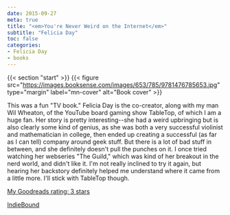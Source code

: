 ```yaml
---
date: 2015-09-27
meta: true
title: "<em>You're Never Weird on the Internet</em>"
subtitle: "Felicia Day"
toc: false
categories:
- Felicia Day
- books
---
```


{{< section "start" >}}
{{< figure src="https://images.booksense.com/images/653/785/9781476785653.jpg" type="margin" label="mn-cover" alt="Book cover" >}}

This was a fun "TV book." Felicia Day is the co-creator, along with my man Wil Wheaton, of the YouTube board gaming show TableTop, of which I am a huge fan. Her story is pretty interesting--she had a weird upbringing but is also clearly some kind of genius, as she was both a very successful violinist and mathematician in college, then ended up creating a successful (as far as I can tell) company around geek stuff. But there is a lot of bad stuff in between, and she definitely doesn't pull the punches on it. I once tried watching her webseries "The Guild," which was kind of her breakout in the nerd world, and didn't like it. I'm not really inclined to try it again, but hearing her backstory definitely helped me understand where it came from a little more. I'll stick with TableTop though.

[My Goodreads rating: 3 stars](https://www.goodreads.com/review/show/1397997614)  

[IndieBound](https://www.indiebound.org/book/9781476785653)
